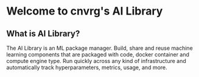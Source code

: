# Welcome to cnvrg's AI Library

## What is AI Library?

The AI Library is an ML package manager. Build, share and reuse machine learning components that are packaged with code, docker container and compute engine type. Run quickly across any kind of infrastructure and automatically track hyperparameters, metrics, usage, and more.
